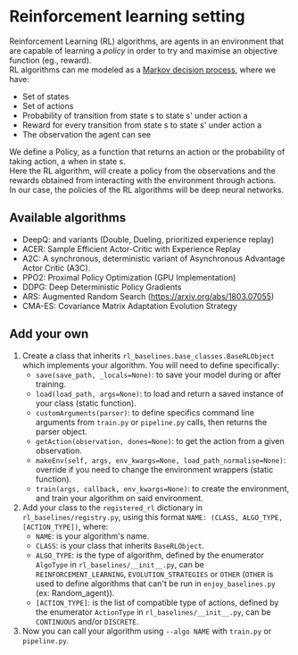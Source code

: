 # Reinforcement learning setting

Reinforcement Learning (RL) algorithms, are agents in an environment that are capable of learning a _policy_ in order to try and maximise an objective function (eg., reward).  
RL algorithms can me modeled as a [Markov decision process](https://en.wikipedia.org/wiki/Markov_decision_process), where we have:

- Set of states
- Set of actions
- Probability of transition from state s to state s' under action a
- Reward for every transition from state s to state s' under action a
- The observation the agent can see

We define a Policy, as a function that returns an action or the probability of taking action, a when in state s.  
Here the RL algorithm, will create a policy from the observations and the rewards obtained from interacting with the environment through actions.  
In our case, the policies of the RL algorithms will be deep neural networks.


## Available algorithms
- DeepQ: and variants (Double, Dueling, prioritized experience replay)
- ACER: Sample Efficient Actor-Critic with Experience Replay
- A2C: A synchronous, deterministic variant of Asynchronous Advantage Actor Critic (A3C).
- PPO2: Proximal Policy Optimization (GPU Implementation)
- DDPG: Deep Deterministic Policy Gradients
- ARS: Augmented Random Search (https://arxiv.org/abs/1803.07055)
- CMA-ES: Covariance Matrix Adaptation Evolution Strategy

## Add your own
1. Create a class that inherits ```rl_baselines.base_classes.BaseRLObject``` which implements your algorithm. 
You will need to define specifically: 
    * ```save(save_path, _locals=None)```: to save your model during or after training.
    * ```load(load_path, args=None)```: to load and return a saved instance of your class (static function).
    * ```customArguments(parser)```: to define specifics command line arguments from ```train.py``` or ```pipeline.py``` calls, then returns the parser object. 
    * ```getAction(observation, dones=None)```: to get the action from a given observation.
    * ```makeEnv(self, args, env_kwargs=None, load_path_normalise=None)```: override if you need to change 
    the environment wrappers (static function).
    * ```train(args, callback, env_kwargs=None)```: to create the environment, and train your algorithm on said environment.
2. Add your class to the ```registered_rl``` dictionary in ```rl_baselines/registry.py```, 
using this format ```NAME: (CLASS, ALGO_TYPE, [ACTION_TYPE])```, where:
    * ```NAME```: is your algorithm's name.
    * ```CLASS```: is your class that inherits ```BaseRLObject```.
    * ```ALGO_TYPE```: is the type of algorithm, defined by the enumerator ```AlgoType``` in ```rl_baselines/__init__.py```,
    can be ```REINFORCEMENT_LEARNING```, ```EVOLUTION_STRATEGIES``` or ```OTHER``` 
    (```OTHER``` is used to define algorithms that can't be run in ```enjoy_baselines.py``` (ex: Random_agent)).
    * ```[ACTION_TYPE]```: is the list of compatible type of actions, defined by the enumerator ```ActionType``` 
    in ```rl_baselines/__init__.py```, can be ```CONTINUOUS``` and/or ```DISCRETE```.
3. Now you can call your algorithm using ```--algo NAME``` with ```train.py``` or ```pipeline.py```. 